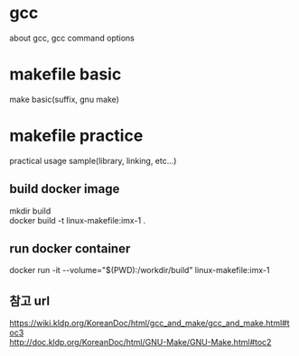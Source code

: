 # gcc  
about gcc, gcc command options  

# makefile basic  
make basic(suffix, gnu make)  

# makefile practice
practical usage sample(library, linking, etc...)

## build docker image
mkdir build  
docker build -t linux-makefile:imx-1 .  
  
## run docker container
docker run -it --volume="$(PWD):/workdir/build" linux-makefile:imx-1
  
## 참고 url
https://wiki.kldp.org/KoreanDoc/html/gcc_and_make/gcc_and_make.html#toc3  
http://doc.kldp.org/KoreanDoc/html/GNU-Make/GNU-Make.html#toc2  
